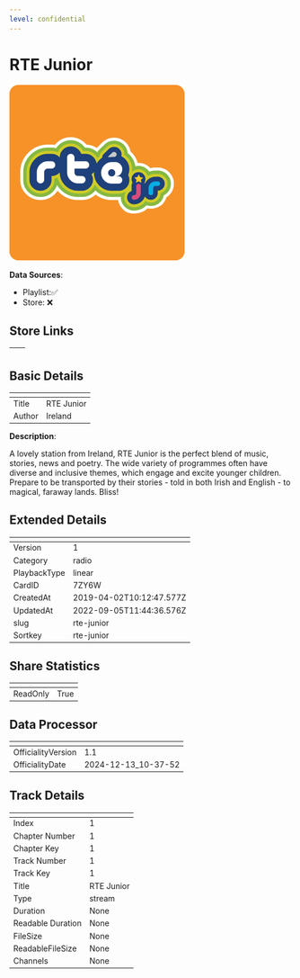 ```yaml
---
level: confidential
---
```

# RTE Junior

![card_[7ZY6W].png](../../img/cards/card_[7ZY6W].png)

**Data Sources**: 

- Playlist:✅
- Store: ❌


## Store Links

| <!-- --> | <!-- --> |
| - | - |


## Basic Details

| <!-- --> | <!-- --> |
| - | - |
| Title | RTE Junior |
| Author | Ireland |

**Description**:

A lovely station from Ireland, RTE Junior is the perfect blend of music, stories, news and poetry. The wide variety of programmes often have diverse and inclusive themes, which engage and excite younger children. Prepare to be transported by their stories - told in both Irish and English - to magical, faraway lands. Bliss!


## Extended Details

| <!-- --> | <!-- --> |
| - | - |
| Version | 1 |
| Category | radio |
| PlaybackType | linear |
| CardID | 7ZY6W |
| CreatedAt | 2019-04-02T10:12:47.577Z |
| UpdatedAt | 2022-09-05T11:44:36.576Z |
| slug | rte-junior |
| Sortkey | rte-junior |


## Share Statistics

| <!-- --> | <!-- --> |
| - | - |
| ReadOnly | True |


## Data Processor

| <!-- --> | <!-- --> |
| - | - |
| OfficialityVersion | 1.1
| OfficialityDate | 2024-12-13_10-37-52


## Track Details

| <!-- --> | <!-- --> |
| - | - |
| Index | 1 |
| Chapter Number | 1 |
| Chapter Key | 1 |
| Track Number | 1 |
| Track Key | 1 |
| Title | RTE Junior |
| Type | stream |
| Duration | None |
| Readable Duration | None |
| FileSize | None |
| ReadableFileSize | None |
| Channels | None |

